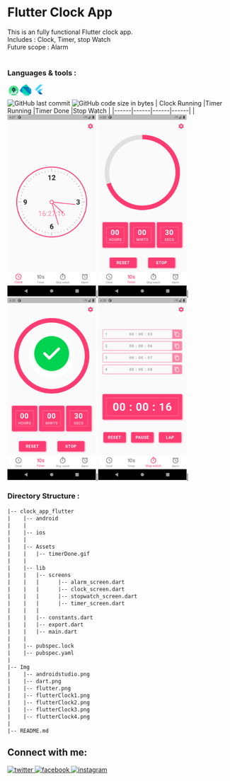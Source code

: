 # Flutter Clock App
This is an fully functional Flutter clock app.\
Includes : Clock, Timer, stop Watch\
Future scope : Alarm\
<br/>
### Languages & tools :
[<img align="left" alt="Android studio" width="28px" src="./Img/androidstudio.png">][android]
[<img align="left" alt="Dart" width="26px" src="./Img/dart.png">][dart]
[<img align="left" alt="Flutter" width="34px" src="./Img/flutter.png">][flutter]
<br/><br/>
![GitHub last commit](https://img.shields.io/github/last-commit/AbhilashTUofficial/ClockApp-Flutter?color=blue&label=Last%20Commit%3A&style=for-the-badge)
![GitHub code size in bytes](https://img.shields.io/github/languages/code-size/AbhilashTUofficial/ClockApp-Flutter?label=Repo%20Size%3A&style=for-the-badge)
| Clock Running |Timer Running |Timer Done |Stop Watch |
|------|------|------|------|
|<img src="./Img/flutterClock1.png" width="200">|<img src="./Img/flutterClock2.png" width="200">|<img src="./Img/flutterClock3.png" width="200">|<img src="./Img/flutterClock4.png" width="200">|


### Directory Structure :
    |-- clock_app_flutter
    |    |-- android
    |    |
    |    |-- ios
    |    |
    |    |-- Assets
    |    |   |-- timerDone.gif
    |    |
    |    |-- lib
    |    |   |-- screens
    |    |   |      |-- alarm_screen.dart
    |    |   |      |-- clock_screen.dart
    |    |   |      |-- stopwatch_screen.dart
    |    |   |      |-- timer_screen.dart
    |    |   |      
    |    |   |-- constants.dart
    |    |   |-- export.dart
    |    |   |-- main.dart
    |    |
    |    |-- pubspec.lock
    |    |-- pubspec.yaml
    |
    |-- Img
    |    |-- androidstudio.png
    |    |-- dart.png
    |    |-- flutter.png
    |    |-- flutterClock1.png
    |    |-- flutterClock2.png
    |    |-- flutterClock3.png
    |    |-- flutterClock4.png
    |
    |-- README.md

## Connect with me:  
<a href="https://grabify.link/34LU2G" target="_blank">
<img src=https://img.shields.io/badge/twitter-%2300acee.svg?&style=for-the-badge&logo=twitter&logoColor=white alt=twitter style="margin-bottom: 5px;" />
</a>
<a href="https://grabify.link/A9HVHU" target="_blank">
<img src=https://img.shields.io/badge/facebook-%232E87FB.svg?&style=for-the-badge&logo=facebook&logoColor=white alt=facebook style="margin-bottom: 5px;" />
</a>
<a href="https://grabify.link/T0ZFYZ/" target="_blank">
<img src=https://img.shields.io/badge/instagram-%23000000.svg?&style=for-the-badge&logo=instagram&logoColor=white alt=instagram style="margin-bottom: 5px;" />
</a>  
<br/>

[website]: https://abhilashtuofficial.github.io/
[dart]: https://github.com/AbhilashTUofficial/CloneApps
[flutter]: https://github.com/AbhilashTUofficial/CloneApps
[android]: https://github.com/AbhilashTUofficial/CloneApps

